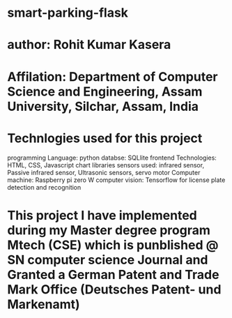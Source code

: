 # smart-parking-flask

# author:  Rohit Kumar Kasera
# Affilation: Department of Computer Science and Engineering, Assam University, Silchar, Assam, India

# Technlogies used for this project
programming Language: python
databse: SQLlite
frontend Technologies: HTML, CSS, Javascript chart libraries
sensors used: infrared sensor, Passive infrared sensor, Ultrasonic sensors, servo motor
Computer machine: Raspberry pi zero W
computer vision: Tensorflow for license plate detection and recognition

# This project I have implemented during my Master degree program Mtech (CSE) which is punblished @ SN computer science Journal and Granted a German Patent and Trade Mark Office (Deutsches Patent- und Markenamt)
